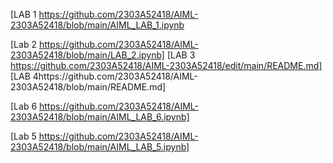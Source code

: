 [LAB 1 https://github.com/2303A52418/AIML-2303A52418/blob/main/AIML_LAB_1.ipynb

[Lab 2 https://github.com/2303A52418/AIML-2303A52418/blob/main/LAB_2.ipynb]
[LAB 3 https://github.com/2303A52418/AIML-2303A52418/edit/main/README.md]
[LAB 4https://github.com/2303A52418/AIML-2303A52418/blob/main/README.md]

[Lab 6 https://github.com/2303A52418/AIML-2303A52418/blob/main/AIML_LAB_6.ipynb]

[Lab 5  https://github.com/2303A52418/AIML-2303A52418/blob/main/AIML_LAB_5.ipynb]
